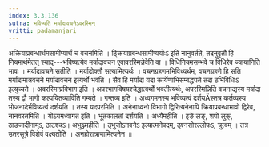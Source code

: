 ```yaml
---
index: 3.3.136
sutra: भविष्यति मर्यादावचनेऽवरस्मिन्
vritti: padamanjari
---
```


 अक्रियाप्रबन्धार्थमसामीप्यार्थं च वचनमिति । ठ्क्रियाप्रबन्धसामीप्ययोःऽ इति नानुवर्तते, तदनुवृतौ हि नियमार्थमेतत् स्याद्---भविष्यत्येव मर्यादावचन एवावरस्मिन्नेवेति वा । विधिनियमसम्भवे च विधिरेव ज्यायानिति भावः । मर्यादावचने सतीति । मर्यादोक्तौ सत्यामित्यर्थः । वचनग्रहणमभिविध्यर्थम्, वचनग्रहणे हि सति मर्यादामात्रवचने मर्यादावचन इत्यर्थो भवति । सैव हि मर्यादा यदा कार्येणाभिसम्बद्ध्यते तदा ठभिविधिःऽ इत्युच्यते । अवरस्मिन्प्रविभाग इति । अपरभागविषयश्चेद्धात्वर्थो भवतीत्यर्थः, अपरस्मिन्निति वचनाद्यस्य मर्यादा तस्य द्वौ भागौ कल्पयितव्याविति गम्यते । गन्तव्य इति । अध्वगमनस्य भविष्यत्वं दर्शयÄस्तत्र कर्तव्यस्य भोजनादेर्भविष्यत्वं दर्शयति । तस्य यदपरमिति । अनेनाध्वनो विभागो द्विरित्यनेनापि क्रियाप्रबन्धाभावो द्विरेव, नानवरतमिति । योऽयमध्वागत इति । भूतकालतां दर्शयति । अध्यैमहीति । इङे लङ्, शपो लुक्, ठाडजादीनाम्ऽ, ठाटश्चऽ। अभुञ्ज्महीति । ठ्भुजोऽनवनेऽ इत्यात्मनेपदम्, ठ्श्नसोरल्लोपःऽ, चुत्वम् । तत्र उतरसूत्रे विशेषं वक्ष्यतीति । अनहोरात्राणामित्यनेन ॥